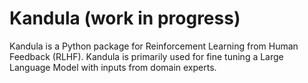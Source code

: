 # Kandula (work in progress)

Kandula is a Python package for Reinforcement Learning from Human Feedback (RLHF). Kandula is primarily used for fine tuning a Large Language Model with inputs from domain experts.
